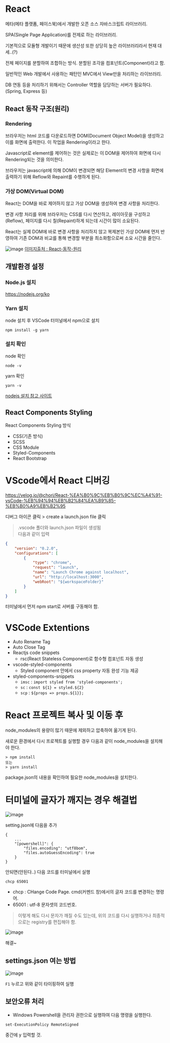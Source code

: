 # React
메타(메타 플랫폼, 페이스북)에서 개발한 오픈 소스 자바스크립트 라이브러리.

SPA(Single Page Application)를 전제로 하는 라이브러리.

기본적으로 모듈형 개발이기 때문에 생산성 또한 상당히 높은 라이브러리라서 현재 대세..(?)

전체 페이지를 분할하여 조합하는 방식. 분할된 조각을 컴포넌트(Component)라고 함.

일반적인 Web 개발에서 사용하는 패턴인 MVC에서 View만을 처리하는 라이브러리.

DB 연동 등을 처리하기 위해서는 Controller 역할을 담당하는 서버가 필요하다.(Spring, Express 등)

## React 동작 구조(원리)
### Rendering
브라우저는 html 코드를 다운로드하면 DOM(Document Object Model)을 생성하고 이를 화면에 출력한다. 이 작업을 Rendering이라고 한다.

Javascript로 element를 제어하는 것은 실제로는 이 DOM을 제어하여 화면에 다시 Rendering되는 것을 의미한다.

브라우저는 javascript에 의해 DOM이 변경되면 해당 Element의 변경 사항을 화면에 출력하기 위해 Reflow와 Repaint를 수행하게 된다.

### 가상 DOM(Virtual DOM)
React는 DOM을 바로 제어하지 않고 가상 DOM을 생성하여 변경 사항을 처리한다.

변경 사항 처리를 위해 브라우저는 CSS를 다시 연산하고, 레이아웃을 구성하고(Reflow), 페이지를 다시 칠(Repaint)하게 되는데 시간이 많이 소요된다.

React는 실제 DOM에 바로 변경 사항을 처리하지 않고 복제본인 가상 DOM에 먼저 반영하여 기존 DOM과 비교를 통해 변경할 부분을 최소화함으로써 소요 시간을 줄인다.

![image](https://github.com/tiblo/React_edu/assets/34559256/2cf6fb96-0084-4b76-a1d3-6aa434c9e541)
[이미지출처 : React-동작-원리](https://velog.io/@leitmotif/React-%EB%8F%99%EC%9E%91-%EC%9B%90%EB%A6%AC)

## 개발환경 설정
### Node.js 설치
https://nodejs.org/ko

### Yarn 설치
node 설치 후 VSCode 터미널에서 npm으로 설치
```
npm install -g yarn
```

### 설치 확인
node 확인
```
node -v
```

yarn 확인
```
yarn -v
```

[nodejs 설치 참고 사이트](https://sooseongcom.com/post/nodejs-npm)

## React Components Styling
React Components Styling 방식
* CSS(기존 방식)
* SCSS
* CSS Module
* Styled-Components
* React Bootstrap

# VScode에서 React 디버깅

https://velog.io/@chori/React-%EA%B0%9C%EB%B0%9C%EC%A4%91-vsCode-%EB%94%94%EB%B2%84%EA%B9%85-%EB%B0%A9%EB%B2%95

디버그 아이콘 클릭 > create a launch.json file 클릭
> .vscode 폴더와 launch.json 파일이 생성됨<br>
  다음과 같이 입력
```json
{
    "version": "0.2.0",
    "configurations": [
        {
            "type": "chrome",
            "request": "launch",
            "name": "Launch Chrome against localhost",
            "url": "http://localhost:3000",
            "webRoot": "${workspaceFolder}"
        }
    ]
}
```
터미널에서 먼저 npm start로 서버를 구동해야 함.

# VSCode Extentions
* Auto Rename Tag
* Auto Close Tag
* Reactjs code snippets
  * rsc(React Stateless Component)로 함수형 컴포넌트 자동 생성
* vscode-styled-components
  * Styled component 안에서 css property 자동 완성 기능 제공
* styled-components-snippets
  * ``imsc`` : 	``import styled from 'styled-components';``
  * ``sc`` : ``const ${1} = styled.${2}``
  * ``scp`` : ``${props => props.${1}};``

# React 프로젝트 복사 및 이동 후
node_modules의 용량이 많기 때문에 제외하고 압축하여 옮기게 된다.

새로운 환경에서 다시 프로젝트를 실행할 경우 다음과 같이 node_modules을 설치해야 한다.
```
> npm install
또는
> yarn install
```
package.json의 내용을 확인하여 필요한 node_modules을 설치한다.

# 터미널에 글자가 깨지는 경우 해결법
![image](https://github.com/tiblo/React_edu/assets/34559256/b0da1558-e0ee-48b0-9c72-cf364cc963e1)

setting.json에 다음을 추가
```
{
    ...
    "[powershell]": {
        "files.encoding": "utf8bom",
        "files.autoGuessEncoding": true
    }
}
```

안되면(안된다..) 다음 코드를 터미널에서 실행
```
chcp 65001
```

- chcp : CHange Code Page. cmd(커멘드 창)에서의 글자 코드를 변경하는 명령어.
- 65001 : utf-8 문자셋의 코드번호.

> 이렇게 해도 다시 문자가 깨질 수도 있는데, 위의 코드를 다시 실행하거나 최종적으로는 registry를 편집해야 함.

![image](https://github.com/tiblo/React_edu/assets/34559256/70bcf883-99e9-4850-bb55-acb5943073fd)

해결~

## settings.json 여는 방법
![image](https://github.com/tiblo/React_edu/assets/34559256/8560465f-08b3-4e21-bd32-dd3a553dca2e)

``F1`` 누르고 위와 같이 타이핑하여 실행

## 보안오류 처리
* Windows Powershell을 관리자 권한으로 실행하여 다음 명령을 실행한다.
```
set-ExecutionPolicy RemoteSigned
```
중간에 y 입력할 것.
